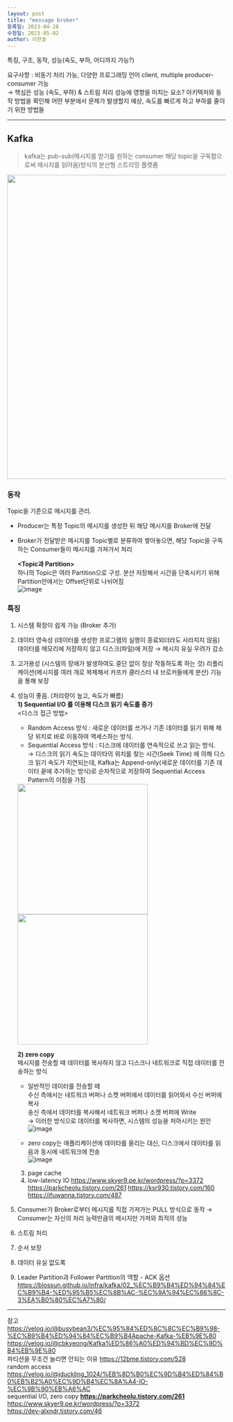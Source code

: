 ```yaml
---
layout: post
title: "message broker"
등록일: 2023-04-28
수정일: 2023-05-02
author: 이한솔
---
```


특징, 구조, 동작, 성능(속도, 부하, 어디까지 가능?)

요구사항 : 비동기 처리 가능, 다양한 프로그래밍 언어 client, multiple producer-consumer 가능   
→ 핵심은 성능 (속도, 부하) & 스트림 처리
성능에 영향을 미치는 요소? 아키텍처와 동작 방법을 확인해 어떤 부분에서 문제가 발생할지 예상, 속도를 빠르게 하고 부하를 줄이기 위한 방법들    

---

## **Kafka**    
> kafka는 pub-sub(메시지를 받기를 원하는 consumer 해당 topic을 구독함으로써 메시지를 읽어옴)방식의 분산형 스트리밍 플랫폼    

<img src="https://user-images.githubusercontent.com/109563345/235531340-bc045761-0c29-4859-a993-0d5796f559c3.png" width="700">

### **동작**    
Topic을 기준으로 메시지를 관리.    
- Producer는 특정 Topic의 메시지를 생성한 뒤 해당 메시지를 Broker에 전달    
- Broker가 전달받은 메시지를 Topic별로 분류하여 쌓아놓으면, 해당 Topic을 구독하는 Consumer들이 메시지를 가져가서 처리    

  **<Topic과 Partition>**    
  하나의 Topic은 여러 Partition으로 구성. 분산 저장해서 시간을 단축시키기 위해        
  Partition안에서는 Offset단위로 나뉘어짐    
  ![image](https://user-images.githubusercontent.com/109563345/235552672-0dfc0d4c-d7c3-4c60-9701-bc2224f81a50.png)


### **특징**    
1. 시스템 확장이 쉽게 가능 (Broker 추가)    
2. 데이터 영속성 (데이터를 생성한 프로그램의 실행이 종료되더라도 사라지지 않음)     
데이터를 메모리에 저장하지 않고 디스크(파일)에 저장 → 메시지 유실 우려가 감소    
3. 고가용성 (시스템의 장애가 발생하여도 중단 없이 정상 작동하도록 하는 것)
리플리케이션(메시지를 여러 개로 복제해서 카프카 클러스터 내 브로커들에게 분산) 기능을 통해 보장    
4. 성능이 좋음. (처리량이 높고, 속도가 빠름)  
    **1) Sequential I/O 를 이용해 디스크 읽기 속도를 증가**    
    <디스크 접근 방법>    
    - Random Access 방식 : 새로운 데이터를 쓰거나 기존 데이터를 읽기 위해 해당 위치로 바로 이동하여 액세스하는 방식.
    - Sequential Access 방식 : 디스크에 데이터를 연속적으로 쓰고 읽는 방식.    
    → 디스크의 읽기 속도는 데이타의 위치를 찾는 시간(Seek Time) 에 의해 디스크 읽기 속도가 지연되는데, Kafka는 Append-only(새로운 데이터를 기존 데이터 끝에 추가하는 방식)로 순차적으로 저장하여 Sequential Access Pattern의 이점을 가짐     
    <img src="https://user-images.githubusercontent.com/109563345/236051745-755c1169-94ae-4087-ac5b-7900390dbdd8.png" width="300">
    <img src="https://user-images.githubusercontent.com/109563345/236053467-e5b9f3c3-09f3-40dc-ba4a-ef659dc0c2d8.png" width="300"><BR>
    
    **2) zero copy**    
    메시지를 전송할 때 데이터를 복사하지 않고 디스크나 네트워크로 직접 데이터를 전송하는 방식    
    - 일반적인 데이터를 전송할 때    
      수신 측에서는 네트워크 버퍼나 소켓 버퍼에서 데이터를 읽어와서 수신 버퍼에 복사    
      송신 측에서 데이터를 복사해서 네트워크 버퍼나 소켓 버퍼에 Write    
      → 이러한 방식으로 데이터를 복사하면, 시스템의 성능을 저하시키는 원인   
 ![image](https://user-images.githubusercontent.com/109563345/236056768-b8c370e7-49e1-4bad-87c5-9875bf63ec39.png)

    - zero copy는 애플리케이션에 데이타를 올리는 대신, 디스크에서 데이타를 읽음과 동시에 네트워크에 전송    
 ![image](https://user-images.githubusercontent.com/109563345/236057939-7f74a787-9b55-4bbf-bee6-1ff6ea5b0a25.png)


    3. page cache
    4. low-latency IO
    https://www.skyer9.pe.kr/wordpress/?p=3372    
    https://parkcheolu.tistory.com/261
    https://ksr930.tistory.com/160    
    https://ifuwanna.tistory.com/487    

5. Consumer가 Broker로부터 메시지를 직접 가져가는 PULL 방식으로 동작 → Consumer는 자신의 처리 능력만큼의 메시지만 가져와 최적의 성능    
6. 스트림 처리    
7. 순서 보장    
8. 데이터 유실 없도록    
9. Leader Partition과 Follower Partition의 역할 - ACK 옵션 <https://blossun.github.io/infra/kafka/02_%EC%B9%B4%ED%94%84%EC%B9%B4-%ED%95%B5%EC%8B%AC-%EC%9A%94%EC%86%8C-3%EA%B0%80%EC%A7%80/>    

---
참고    
<https://velog.io/@busybean3/%EC%95%84%ED%8C%8C%EC%B9%98-%EC%B9%B4%ED%94%84%EC%B9%B4Apache-Kafka-%EB%9E%80>
<https://velog.io/@cbkyeong/Kafka%ED%86%A0%ED%94%BD%EC%9D%B4%EB%9E%80>    
파티션을 무조건 늘리면 안되는 이유 <https://12bme.tistory.com/528>    
random access <https://velog.io/@jduckling_1024/%EB%8D%B0%EC%9D%B4%ED%84%B0%EB%B2%A0%EC%9D%B4%EC%8A%A4-IO-%EC%9B%90%EB%A6%AC>    
sequential I/O, zero copy **<https://parkcheolu.tistory.com/261>** <https://www.skyer9.pe.kr/wordpress/?p=3372>  
<https://dev-alxndr.tistory.com/46>

